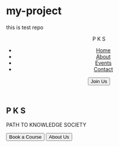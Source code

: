 # my-project
this is test repo
<!DOCTYPE html>
<html lang="en">
<head>
  <meta charset="UTF-8" />
  <meta name="viewport" content="width=device-width, initial-scale=1.0"/>
  <title>PKS</title>
  <link rel="stylesheet" href="style.css" />
</head>
<body>
  <header class="navbar">
    <div class="logo">P K S</div>
    <nav>
      <ul class="nav-links">
        <li><a href="#">Home</a></li>
        <li><a href="#">About</a></li>
        <li><a href="#">Events</a></li>
        <li><a href="#">Contact</a></li>
      </ul>
    </nav>
    <div class="buttons">
      <button class="join-btn">Join Us</button>
    </div>
  </header>

  <section class="hero">
    <h1 class="main-title">P K S</h1>
    <p class="subtitle">PATH TO <span class="highlight">KNOWLEDGE</span> SOCIETY</p>
    <div class="cta-buttons">
      <button class="btn dark">Book a Course</button>
      <button class="btn purple">About Us</button>
    </div>
  </section>
</body>
</html>
